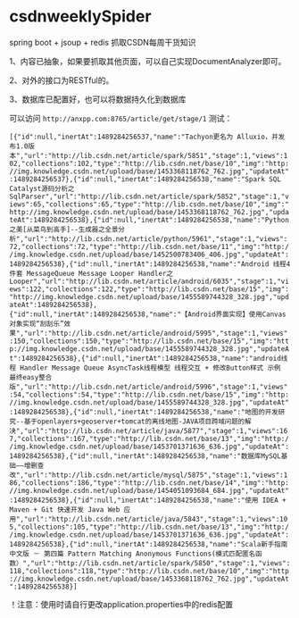 # csdnweeklySpider
spring boot + jsoup + redis 抓取CSDN每周干货知识

1、内容已抽象，如果要抓取其他页面，可以自己实现DocumentAnalyzer即可。

2、对外的接口为RESTful的。

3、数据库已配置好，也可以将数据持久化到数据库

可以访问 `http://anxpp.com:8765/article/get/stage/1` 测试：

`
[{"id":null,"inertAt":1489284256537,"name":"Tachyon更名为 Alluxio，并发布1.0版本","url":"http://lib.csdn.net/article/spark/5851","stage":1,"views":102,"collections":102,"type":"http://lib.csdn.net/base/10","img":"http://img.knowledge.csdn.net/upload/base/1453368118762_762.jpg","updateAt":1489284256537},{"id":null,"inertAt":1489284256538,"name":"Spark SQL Catalyst源码分析之SqlParser","url":"http://lib.csdn.net/article/spark/5852","stage":1,"views":65,"collections":65,"type":"http://lib.csdn.net/base/10","img":"http://img.knowledge.csdn.net/upload/base/1453368118762_762.jpg","updateAt":1489284256538},{"id":null,"inertAt":1489284256538,"name":"Python之美[从菜鸟到高手]--生成器之全景分析","url":"http://lib.csdn.net/article/python/5961","stage":1,"views":72,"collections":72,"type":"http://lib.csdn.net/base/11","img":"http://img.knowledge.csdn.net/upload/base/1452500783406_406.jpg","updateAt":1489284256538},{"id":null,"inertAt":1489284256538,"name":"Android 线程4件套 MessageQueue Message Looper Handler之Looper","url":"http://lib.csdn.net/article/android/6035","stage":1,"views":122,"collections":122,"type":"http://lib.csdn.net/base/15","img":"http://img.knowledge.csdn.net/upload/base/1455589744328_328.jpg","updateAt":1489284256538},{"id":null,"inertAt":1489284256538,"name":"【Android界面实现】使用Canvas对象实现“刮刮乐”效果","url":"http://lib.csdn.net/article/android/5995","stage":1,"views":150,"collections":150,"type":"http://lib.csdn.net/base/15","img":"http://img.knowledge.csdn.net/upload/base/1455589744328_328.jpg","updateAt":1489284256538},{"id":null,"inertAt":1489284256538,"name":"android线程 Handler Message Queue AsyncTask线程模型 线程交互 + 修改Button样式 示例 最终easy整合版","url":"http://lib.csdn.net/article/android/5996","stage":1,"views":54,"collections":54,"type":"http://lib.csdn.net/base/15","img":"http://img.knowledge.csdn.net/upload/base/1455589744328_328.jpg","updateAt":1489284256538},{"id":null,"inertAt":1489284256538,"name":"地图的开发研究--基于openlayers+geoserver+tomcat的离线地图-JAVA项目跨域问题的解决","url":"http://lib.csdn.net/article/java/5877","stage":1,"views":167,"collections":167,"type":"http://lib.csdn.net/base/13","img":"http://img.knowledge.csdn.net/upload/base/1453701371636_636.jpg","updateAt":1489284256538},{"id":null,"inertAt":1489284256538,"name":"数据库MySQL基础——增删查改","url":"http://lib.csdn.net/article/mysql/5875","stage":1,"views":186,"collections":186,"type":"http://lib.csdn.net/base/14","img":"http://img.knowledge.csdn.net/upload/base/1454051093684_684.jpg","updateAt":1489284256538},{"id":null,"inertAt":1489284256538,"name":"使用 IDEA + Maven + Git 快速开发 Java Web 应用","url":"http://lib.csdn.net/article/java/5843","stage":1,"views":105,"collections":105,"type":"http://lib.csdn.net/base/13","img":"http://img.knowledge.csdn.net/upload/base/1453701371636_636.jpg","updateAt":1489284256538},{"id":null,"inertAt":1489284256538,"name":"Scala新手指南中文版 － 第四篇 Pattern Matching Anonymous Functions(模式匹配匿名函数）","url":"http://lib.csdn.net/article/spark/5850","stage":1,"views":118,"collections":118,"type":"http://lib.csdn.net/base/10","img":"http://img.knowledge.csdn.net/upload/base/1453368118762_762.jpg","updateAt":1489284256538}]
`

！注意：使用时请自行更改application.properties中的redis配置
